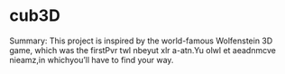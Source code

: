 # cub3D
Summary: This project is inspired by the world-famous Wolfenstein 3D game, which was the firstPvr twl nbeyut xlr a-atn.Yu olwl et aeadnmcve nieamz,in whichyou’ll have to find your way.
